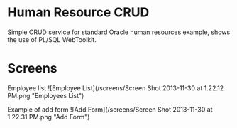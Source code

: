 Human Resource CRUD
====================
  Simple CRUD service for standard Oracle human resources example, shows the use of PL/SQL WebToolkit.
  
Screens
====================
Employee list
![Employee List](/screens/Screen Shot 2013-11-30 at 1.22.12 PM.png "Employees List")

Example of add form
![Add Form](/screens/Screen Shot 2013-11-30 at 1.22.31 PM.png "Add Form")
